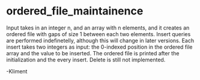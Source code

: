 # ordered_file_maintainence

Input takes in an integer n, and an array with n elements, and it creates an ordered file with gaps of size 1 between each two elements.
Insert queries are performed indefinetelly, although this will change in later versions. Each insert takes two integers as input: the 0-indexed position in the ordered file array and the value to be inserted. The ordered file is printed after the initialization and the every insert. Delete is still not implemented. 

-Kliment
